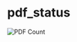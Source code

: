 # pdf_status

![PDF Count](https://img.shields.io/endpoint?url=https://raw.githubusercontent.com/Midhun-Kanadan/pdf_status/main/pdf_status.json)